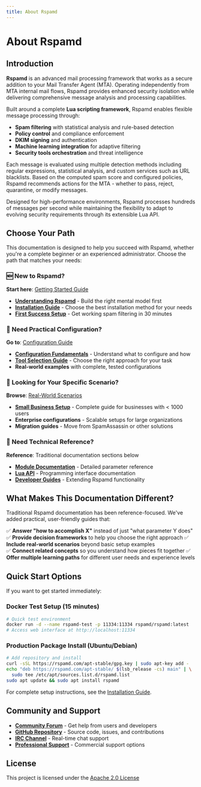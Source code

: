 ```yaml
---
title: About Rspamd
---
```


# About Rspamd

## Introduction

**Rspamd** is an advanced mail processing framework that works as a secure addition to your Mail Transfer Agent (MTA).
Operating independently from MTA internal mail flows, Rspamd provides enhanced security isolation while delivering
comprehensive message analysis and processing capabilities.

Built around a complete **Lua scripting framework**, Rspamd enables flexible message processing through:
- **Spam filtering** with statistical analysis and rule-based detection
- **Policy control** and compliance enforcement  
- **DKIM signing** and authentication
- **Machine learning integration** for adaptive filtering
- **Security tools orchestration** and threat intelligence

Each message is evaluated using multiple detection methods including regular expressions, statistical analysis,
and custom services such as URL blacklists. Based on the computed spam score and configured policies,
Rspamd recommends actions for the MTA - whether to pass, reject, quarantine, or modify messages.

Designed for high-performance environments, Rspamd processes hundreds of messages per second while maintaining
the flexibility to adapt to evolving security requirements through its extensible Lua API.

## Choose Your Path

This documentation is designed to help you succeed with Rspamd, whether you're a complete beginner or an experienced administrator. Choose the path that matches your needs:

### 🆕 New to Rspamd?
**Start here**: [Getting Started Guide](/getting-started/)

- **[Understanding Rspamd](/getting-started/understanding-rspamd)** - Build the right mental model first
- **[Installation Guide](/getting-started/installation)** - Choose the best installation method for your needs  
- **[First Success Setup](/getting-started/first-setup)** - Get working spam filtering in 30 minutes

### 🎯 Need Practical Configuration?
**Go to**: [Configuration Guide](/guides/configuration/)

- **[Configuration Fundamentals](/guides/configuration/fundamentals)** - Understand what to configure and how
- **[Tool Selection Guide](/guides/configuration/tool-selection)** - Choose the right approach for your task
- **Real-world examples** with complete, tested configurations

### 🏢 Looking for Your Specific Scenario?
**Browse**: [Real-World Scenarios](/scenarios/)

- **[Small Business Setup](/scenarios/small-business)** - Complete guide for businesses with < 1000 users
- **Enterprise configurations** - Scalable setups for large organizations
- **Migration guides** - Move from SpamAssassin or other solutions

### 🔧 Need Technical Reference?
**Reference**: Traditional documentation sections below

- **[Module Documentation](/modules/)** - Detailed parameter reference
- **[Lua API](/lua/)** - Programming interface documentation  
- **[Developer Guides](/developers/)** - Extending Rspamd functionality

## What Makes This Documentation Different?

Traditional Rspamd documentation has been reference-focused. We've added practical, user-friendly guides that:

✅ **Answer "how to accomplish X"** instead of just "what parameter Y does"
✅ **Provide decision frameworks** to help you choose the right approach
✅ **Include real-world scenarios** beyond basic setup examples  
✅ **Connect related concepts** so you understand how pieces fit together
✅ **Offer multiple learning paths** for different user needs and experience levels

## Quick Start Options

If you want to get started immediately:

### Docker Test Setup (15 minutes)
```bash
# Quick test environment
docker run -d --name rspamd-test -p 11334:11334 rspamd/rspamd:latest
# Access web interface at http://localhost:11334
```

### Production Package Install (Ubuntu/Debian)
```bash
# Add repository and install
curl -sSL https://rspamd.com/apt-stable/gpg.key | sudo apt-key add -
echo "deb https://rspamd.com/apt-stable/ $(lsb_release -cs) main" | \
  sudo tee /etc/apt/sources.list.d/rspamd.list
sudo apt update && sudo apt install rspamd
```

For complete setup instructions, see the [Installation Guide](/getting-started/installation).

## Community and Support

- **[Community Forum](https://forum.rspamd.com/)** - Get help from users and developers
- **[GitHub Repository](https://github.com/rspamd/rspamd)** - Source code, issues, and contributions
- **[IRC Channel](https://web.libera.chat/#rspamd)** - Real-time chat support
- **[Professional Support](/support)** - Commercial support options


## License

This project is licensed under the <a href="https://tldrlegal.com/license/apache-license-2.0-(apache-2.0)" target="_blank" rel="noopener noreferrer">Apache 2.0 License</a>

